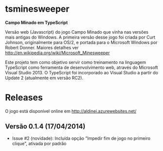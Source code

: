 tsminesweeper
=============

**Campo Minado em TypeScript**

Versão web (Javascript) do jogo Campo Minado que vinha nas versões mais antigas do Windows. A primeira versão desse jogo foi criada por Curt Johnson, originalmente para OS/2, e portada para o Microsoft Windows por Robert Donner. Maiores detalhes ver http://en.wikipedia.org/wiki/Microsoft_Minesweeper

Este projeto tem como objetivo servir como treinamento na linguagem TypeScript como ferramenta de desenvolvimento web, através do Microsoft Visual Studio 2013. O TypeScript foi incorporado ao Visual Studio a partir do Update 2 (atualmente em versão RC2).

Releases
========

O jogo está disponível online em http://aldinei.azurewebsites.net/

Versão 0.1.4 (17/04/2014)
-------------------------
- Issue #2 (novidade): Incluída opção "Impedir fim de jogo no primeiro clique", ativada por padrão
